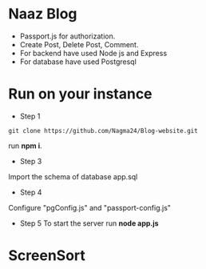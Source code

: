 
# Naaz Blog

* Passport.js for authorization.
* Create Post, Delete Post, Comment.
* For backend have used Node js and Express
* For database have used Postgresql

# Run on your instance

* Step 1

```
git clone https://github.com/Nagma24/Blog-website.git
```

run **npm i**.

* Step 3

Import the schema of database app.sql

* Step 4

Configure "pgConfig.js" and "passport-config.js"

* Step 5
To start the server run **node app.js**

# ScreenSort

<!-- ## Login Page

<img src="./Images/Login.png" alt="Loading " height="320">
Login Page

## Home Page

<img src="./Images/HomePage.png" alt="Loading " height="320">

## Comment Page

<img src="./Images/Comment.png" alt="Loading " height="320">

## Profile Page

<img src="./Images/Profile.png" alt="Loading " height="320"> -->
